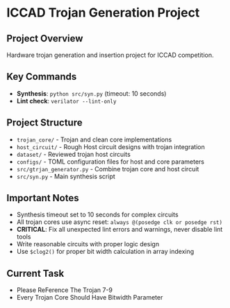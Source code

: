 # ICCAD Trojan Generation Project

## Project Overview
Hardware trojan generation and insertion project for ICCAD competition.

## Key Commands
- **Synthesis**: `python src/syn.py` (timeout: 10 seconds)
- **Lint check**: `verilator --lint-only`

## Project Structure
- `trojan_core/` - Trojan and clean core implementations
- `host_circuit/` - Rough Host circuit designs with trojan integration
- `dataset/` - Reviewed trojan host circuits
- `configs/` - TOML configuration files for host and core parameters
- `src/gtrjan_generator.py` - Combine trojan core and host circuit
- `src/syn.py` - Main synthesis script

## Important Notes
- Synthesis timeout set to 10 seconds for complex circuits
- All trojan cores use async reset: `always @(posedge clk or posedge rst)`
- **CRITICAL**: Fix all unexpected lint errors and warnings, never disable lint tools
- Write reasonable circuits with proper logic design
- Use `$clog2()` for proper bit width calculation in array indexing

## Current Task
- Please ReFerence The Trojan 7-9
- Every Trojan Core Should Have Bitwidth Parameter
